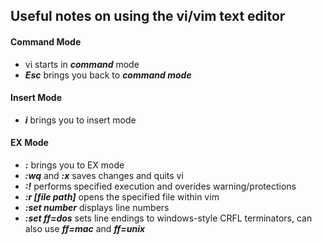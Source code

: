 ## Useful notes on using the vi/vim text editor

#### Command Mode
- vi starts in *__command__* mode
- *__Esc__* brings you back to *__command mode__*

#### Insert Mode
- *__i__* brings you to insert mode

#### EX Mode
- *__:__* brings you to EX mode
- *__:wq__* and *__:x__* saves changes and quits vi
- *__:!__* performs specified execution and overides warning/protections
- *__:r [file path]__* opens the specified file within vim
- *__:set number__* displays line numbers
- *__:set ff=dos__* sets line endings to windows-style CRFL terminators, can also use *__ff=mac__* and *__ff=unix__*
